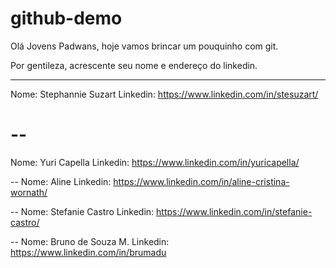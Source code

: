 # github-demo

Olá Jovens Padwans, hoje vamos brincar um pouquinho com git.

Por gentileza, acrescente seu nome e endereço do linkedin.

---

Nome: Stephannie Suzart
Linkedin: https://www.linkedin.com/in/stesuzart/

--
=======
Nome: Yuri Capella
Linkedin: https://www.linkedin.com/in/yuricapella/

--
Nome: Aline
Linkedin: https://www.linkedin.com/in/aline-cristina-wornath/

--
Nome: Stefanie Castro
Linkedin: https://www.linkedin.com/in/stefanie-castro/

--
Nome: Bruno de Souza M.
Linkedin: https://www.linkedin.com/in/brumadu
